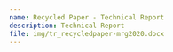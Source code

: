 ```yaml
---
name: Recycled Paper - Technical Report
description: Technical Report
file: img/tr_recycledpaper-mrg2020.docx
---
```

